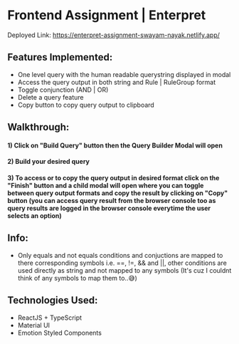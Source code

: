# Frontend Assignment | Enterpret

Deployed Link: https://enterpret-assignment-swayam-nayak.netlify.app/

## Features Implemented:
* One level query with the human readable querystring displayed in modal 
* Access the query output in both string and Rule | RuleGroup format
* Toggle conjunction (AND | OR)
* Delete a query feature
* Copy button to copy query output to clipboard

## Walkthrough:
#### 1) Click on "Build Query" button then the Query Builder Modal will open
#### 2) Build your desired query
#### 3) To access or to copy the query output in desired format click on the "Finish" button and a child modal will open where you can toggle between query output formats and copy the result by clicking on "Copy" button (you can access query result from the browser console too as query results are logged in the browser console everytime the user selects an option)

## Info:
* Only equals and not equals conditions and conjuctions are mapped to there corresponding symbols i.e. ==, !=, && and ||, other conditions are used directly as string and not mapped to any symbols (It's cuz I couldnt think of any symbols to map them to..😅)

## Technologies Used:

* ReactJS + TypeScript
* Material UI
* Emotion Styled Components
